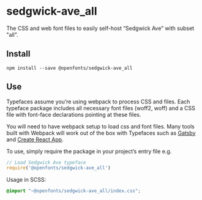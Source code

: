 
# sedgwick-ave_all

The CSS and web font files to easily self-host “Sedgwick Ave” with subset "all".

## Install

`npm install --save @openfonts/sedgwick-ave_all`

## Use

Typefaces assume you’re using webpack to process CSS and files. Each typeface
package includes all necessary font files (woff2, woff) and a CSS file with
font-face declarations pointing at these files.

You will need to have webpack setup to load css and font files. Many tools built
with Webpack will work out of the box with Typefaces such as [Gatsby](https://github.com/gatsbyjs/gatsby)
and [Create React App](https://github.com/facebookincubator/create-react-app).

To use, simply require the package in your project’s entry file e.g.

```javascript
// Load Sedgwick Ave typeface
require('@openfonts/sedgwick-ave_all')
```

Usage in SCSS:
```scss
@import "~@openfonts/sedgwick-ave_all/index.css";
```
